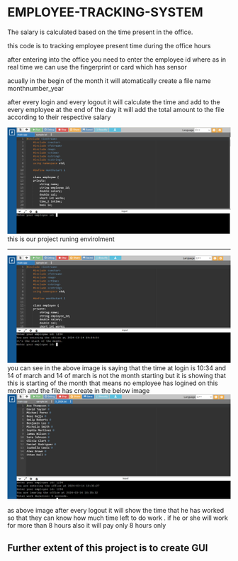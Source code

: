 # EMPLOYEE-TRACKING-SYSTEM
The salary is calculated based on the time present in the office.

this code is to tracking employee present time during the office hours

after entering into the office you need to enter the employee id where as in real time we can use the fingerprint or card which has sensor

acually in the begin of the month it will atomatically create a file name monthnumber_year 

after every login and every logout it will calculate the time and add to the every employee at the end of the day it will add the total amount to the file according to their respective salary 

<img src="./images/image1.png">
this is our project runing envirolment
<hr>
<img src="./images/image2.png">
you can see in the above image is saying that the time at login is 10:34 and 14 of march and 14 of march is not the month starting but it is showing that this is starting of the month that means no employee has logined on this month and the file has create in the below image
<img src="./images/image3.png">

as above image after every logout it will show the time that he has worked so that they can know how much time left to do work .
if he or she will work for more than 8 hours also it will pay only 8 hours only 

<h2>Further extent of this project is to create GUI</h2>